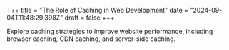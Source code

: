 +++
title = "The Role of Caching in Web Development"
date = "2024-09-04T11:48:29.398Z"
draft = false
+++

Explore caching strategies to improve website performance, including browser caching, CDN caching, and server-side caching.
        